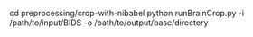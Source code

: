 
cd preprocessing/crop-with-nibabel
python runBrainCrop.py -i /path/to/input/BIDS -o /path/to/output/base/directory
